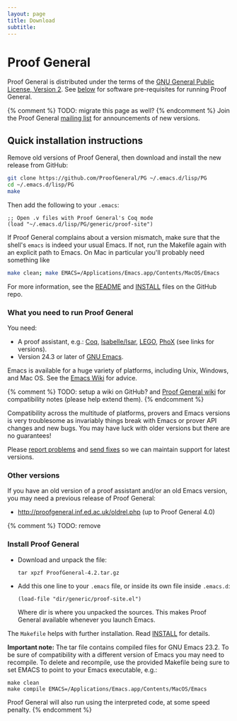 ```yaml
---
layout: page
title: Download
subtitle:
---
```


# Proof General

Proof General is distributed under the terms of the [GNU General Public
License, Version 2](https://github.com/ProofGeneral/PG/blob/master/COPYING).
See [below](#prereq) for software pre-requisites for running
Proof General.

{% comment %} TODO: migrate this page as well? {% endcomment %}
Join the Proof General [mailing list](http://proofgeneral.inf.ed.ac.uk/mailinglist)
for announcements of new versions.

## Quick installation instructions

Remove old versions of Proof General, then download and install the new release from GitHub:

```sh
git clone https://github.com/ProofGeneral/PG ~/.emacs.d/lisp/PG
cd ~/.emacs.d/lisp/PG
make
```

Then add the following to your `.emacs`:

```elisp
;; Open .v files with Proof General's Coq mode
(load "~/.emacs.d/lisp/PG/generic/proof-site")
```

If Proof General complains about a version mismatch, make sure that the shell's `emacs` is indeed your usual Emacs. If not, run the Makefile again with an explicit path to Emacs. On Mac in particular you'll probably need something like

```sh
make clean; make EMACS=/Applications/Emacs.app/Contents/MacOS/Emacs
```

For more information, see the [README](https://github.com/ProofGeneral/PG#more-info)
and [INSTALL](https://github.com/ProofGeneral/PG/blob/master/INSTALL) files
on the GitHub repo.

### <a name="prereq"></a>What you need to run Proof General

You need:

- A proof assistant, e.g.:
  [Coq](https://github.com/ProofGeneral/PG/blob/master/coq/README),
  [Isabelle/Isar](https://github.com/ProofGeneral/PG/blob/master/isar/README),
  [LEGO](https://github.com/ProofGeneral/PG/blob/master/lego/README),
  [PhoX](https://github.com/ProofGeneral/PG/blob/master/phox/README)
  (see links for versions).
- Version 24.3 or later of [GNU Emacs](http://www.gnu.org/software/emacs/).

Emacs is available for a huge variety of platforms, including Unix,
Windows, and Mac OS. See the [Emacs Wiki](http://www.emacswiki.org)
for advice.

{% comment %} TODO: setup a wiki on GitHub?
and [Proof General wiki](https://github.com/ProofGeneral/PG/wiki)
for compatibility notes
(please help extend them).
{% endcomment %}

Compatibility across the multitude of platforms, provers and Emacs
versions is very troublesome as invariably things break with Emacs or
prover API changes and new bugs. You may have luck with older versions
but there are no guarantees!

Please [report problems](https://github.com/ProofGeneral/PG/issues)
and [send fixes](https://github.com/ProofGeneral/PG/pulls) so we can maintain
support for latest versions.

### Other versions

If you have an old version of a proof assistant and/or an old Emacs
version, you may need a previous release of Proof General:

- <http://proofgeneral.inf.ed.ac.uk/oldrel.php> (up to Proof General 4.0)


{% comment %} TODO: remove
### Install Proof General

- Download and unpack the file:

  `tar xpzf ProofGeneral-4.2.tar.gz`

- Add this one line to your `.emacs` file, or inside its own file
  inside `.emacs.d`:

  `(load-file "dir/generic/proof-site.el")`

  Where dir is where you unpacked the sources. This makes Proof
  General available whenever you launch Emacs.

The `Makefile` helps with further installation. Read
[INSTALL](https://github.com/ProofGeneral/PG/blob/master/INSTALL)
for details.

**Important note:** The tar file contains compiled files for GNU Emacs
23.2. To be sure of compatibility with a different version of Emacs you
may need to recompile. To delete and recompile, use the provided
Makefile being sure to set EMACS to point to your Emacs executable,
e.g.:

`make clean`  
`make compile EMACS=/Applications/Emacs.app/Contents/MacOS/Emacs`

Proof General will also run using the interpreted code, at some speed
penalty.
{% endcomment %}

